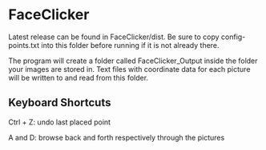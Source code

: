 FaceClicker
===========

Latest release can be found in FaceClicker/dist. Be sure to copy config-points.txt into this folder before running if it is not already there.

The program will create a folder called FaceClicker_Output inside the folder your images are stored in. Text files with coordinate data for each picture will be written to and read from this folder.

Keyboard Shortcuts
------------------

Ctrl + Z: undo last placed point

A and D: browse back and forth respectively through the pictures
